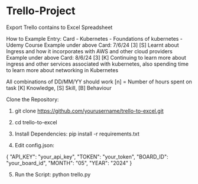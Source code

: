 # Trello-Project
Export Trello contains to Excel Spreadsheet

How to 
Example Entry: Card - Kubernetes - Foundations of kubernetes - Udemy Course
Example under above Card: 7/6/24 [3] [S] Learnt about Ingress and how it incorporates with AWS and other cloud providers
Example under above Card: 8/6/24 [3] [K] Continuing to learn more about ingress and other services associated with kubernetes, also spending time to learn more about networking in Kubernetes

All combinations of DD/MM/YY should work
[n] = Number of hours spent on task
[K] Knowledge, [S] Skill, [B] Behaviour


Clone the Repository:


1. git clone https://github.com/yourusername/trello-to-excel.git

2. cd trello-to-excel

3. Install Dependencies:
pip install -r requirements.txt

4. Edit config.json:

{
  "API_KEY": "your_api_key",
  "TOKEN": "your_token",
  "BOARD_ID": "your_board_id",
  "MONTH": "05",
  "YEAR": "2024"
}


5. Run the Script:
python trello.py







